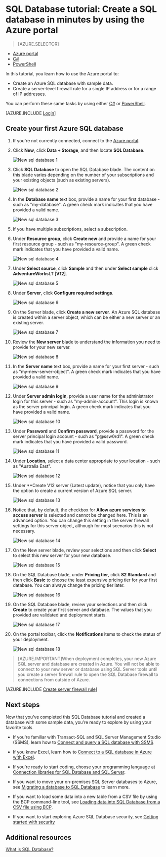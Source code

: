 <properties
	pageTitle="SQL Database tutorial: Create a SQL database | Microsoft Azure"
	description="Learn how to set up a SQL Database logical server, server firewall rule, SQL database, and sample data. Also, learn how to connect with client tools, configure users, and set up a database firewall rule."
	keywords="sql database tutorial, create a sql database"
	services="sql-database"
	documentationCenter=""
	authors="CarlRabeler"
	manager="jhubbard"
	editor=""/>


<tags
	ms.service="sql-database"
	ms.workload="data-management"
	ms.tgt_pltfrm="na"
	ms.devlang="na"
	ms.topic="hero-article"
	ms.date="09/07/2016"
	ms.author="carlrab"/>


# SQL Database tutorial: Create a SQL database in minutes by using the Azure portal

> [AZURE.SELECTOR]
- [Azure portal](sql-database-get-started.md)
- [C#](sql-database-get-started-csharp.md)
- [PowerShell](sql-database-get-started-powershell.md)

In this tutorial, you learn how to use the Azure portal to:

- Create an Azure SQL database with sample data.
- Create a server-level firewall rule for a single IP address or for a range of IP addresses.

You can perform these same tasks by using either [C#](sql-database-get-started-csharp.md) or [PowerShell](sql-database-get-started-powershell.md).

[AZURE.INCLUDE [Login](../../includes/azure-getting-started-portal-login.md)]

<a name="create-logical-server-bk"></a>

## Create your first Azure SQL database 

1. If you're not currently connected, connect to the [Azure portal](http://portal.azure.com).
2. Click **New**, click **Data + Storage**, and then locate **SQL Database**.

    ![New sql database 1](./media/sql-database-get-started/sql-database-new-database-1.png)

3. Click **SQL Database** to open the SQL Database blade. The content on this blade varies depending on the number of your subscriptions and your existing objects (such as existing servers).

    ![New sql database 2](./media/sql-database-get-started/sql-database-new-database-2.png)

4. In the **Database name** text box, provide a name for your first database - such as "my-database". A green check mark indicates that you have provided a valid name.

    ![New sql database 3](./media/sql-database-get-started/sql-database-new-database-3.png)

5. If you have multiple subscriptions, select a subscription.
6. Under **Resource group**, click **Create new** and provide a name for your first resource group - such as "my-resource-group". A green check mark indicates that you have provided a valid name.

    ![New sql database 4](./media/sql-database-get-started/sql-database-new-database-4.png)

7. Under **Select source**, click **Sample** and then under **Select sample** click **AdventureWorksLT [V12]**.

    ![New sql database 5](./media/sql-database-get-started/sql-database-new-database-5.png)

8. Under **Server**, click **Configure required settings**.

    ![New sql database 6](./media/sql-database-get-started/sql-database-new-database-6.png)

9. On the Server blade, click **Create a new server**. An Azure SQL database is created within a server object, which can be either a new server or an existing server.

    ![New sql database 7](./media/sql-database-get-started/sql-database-new-database-7.png)

10. Review the **New server** blade to understand the information you need to provide for your new server.

    ![New sql database 8](./media/sql-database-get-started/sql-database-new-database-8.png)

11. In the **Server name** text box, provide a name for your first server - such as "my-new-server-object". A green check mark indicates that you have provided a valid name.

    ![New sql database 9](./media/sql-database-get-started/sql-database-new-database-9.png)
 
12. Under **Server admin login**, provide a user name for the administrator login for this server - such as "my-admin-account". This login is known as the server principal login. A green check mark indicates that you have provided a valid name.

    ![New sql database 10](./media/sql-database-get-started/sql-database-new-database-10.png)

13. Under **Password** and **Confirm password**, provide a password for the server principal login account - such as "p@ssw0rd1". A green check mark indicates that you have provided a valid password.

    ![New sql database 11](./media/sql-database-get-started/sql-database-new-database-11.png)
 
14. Under **Location**, select a data center appropriate to your location - such as "Australia East".

    ![New sql database 12](./media/sql-database-get-started/sql-database-new-database-12.png)

15. Under **Create V12 server (Latest update), notice that you only have the option to create a current version of Azure SQL server.

    ![New sql database 13](./media/sql-database-get-started/sql-database-new-database-13.png)

16. Notice that, by default, the checkbox for **Allow azure services to access server** is selected and cannot be changed here. This is an advanced option. You can change this setting in the server firewall settings for this server object, although for most scenarios this is not necessary.

    ![New sql database 14](./media/sql-database-get-started/sql-database-new-database-14.png)

17. On the New server blade, review your selections and then click **Select** to select this new server for your new database.

    ![New sql database 15](./media/sql-database-get-started/sql-database-new-database-15.png)

18. On the SQL Database blade, under **Pricing tier**, click **S2 Standard** and then click **Basic** to choose the least expensive pricing tier for your first database. You can always change the pricing tier later.

    ![New sql database 16](./media/sql-database-get-started/sql-database-new-database-16.png)

19. On the SQL Database blade, review your selections and then click **Create** to create your first server and database. The values that you provided are validated and deployment starts.

    ![New sql database 17](./media/sql-database-get-started/sql-database-new-database-17.png)

20. On the portal toolbar, click the **Notifications** items to check the status of your deployment.

    ![New sql database 18](./media/sql-database-get-started/sql-database-new-database-18.png)

>[AZURE.IMPORTANT]When deployment completes, your new Azure SQL server and database are created in Azure. You will not be able to connect to your new server or database using SQL Server tools until you create a server firewall rule to open the SQL Database firewall to connections from outside of Azure.

[AZURE.INCLUDE [Create server firewall rule](../../includes/sql-database-create-new-server-firewall-portal.md)]

## Next steps
Now that you've completed this SQL Database tutorial and created a database with some sample data, you're ready to explore by using your favorite tools.

- If you're familiar with Transact-SQL and SQL Server Management Studio (SSMS), learn how to [Connect and query a SQL database with SSMS](sql-database-connect-query-ssms.md).

- If you know Excel, learn how to [Connect to a SQL database in Azure with Excel](sql-database-connect-excel.md).

- If you're ready to start coding, choose your programming language at [Connection libraries for SQL Database and SQL Server](sql-database-libraries.md).

- If you want to move your on-premises SQL Server databases to Azure, see [Migrating a database to SQL Database](sql-database-cloud-migrate.md) to learn more.

- If you want to load some data into a new table from a CSV file by using the BCP command-line tool, see [Loading data into SQL Database from a CSV file using BCP](sql-database-load-from-csv-with-bcp.md).

- If you want to start exploring Azure SQL Database security, see [Getting started with security](sql-database-get-started-security.md)


## Additional resources

[What is SQL Database?](sql-database-technical-overview.md)
